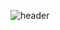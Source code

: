 ![header](https://capsule-render.vercel.app/api?type=waving&color=auto&height=200&section=header&text=Hi!%20I'm%20JiHyun&fontsize=90)
